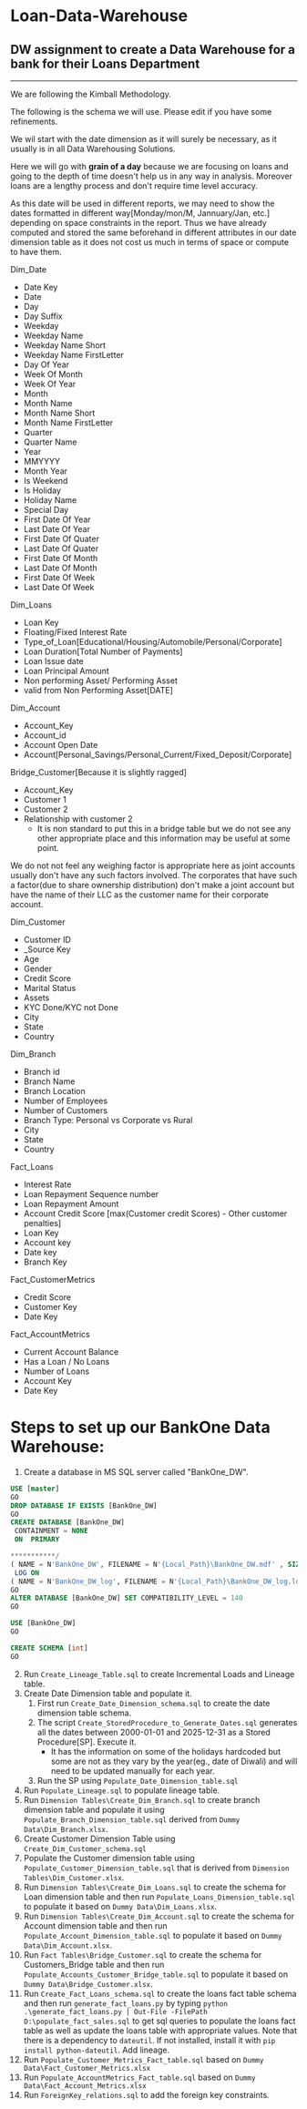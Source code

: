 # Loan-Data-Warehouse

## DW assignment to create a Data Warehouse for a bank for their Loans Department

----
We are following the Kimball Methodology.

The following is the schema we will use. Please edit if you have some refinements.

We wil start with the date dimension as it will surely be necessary, as it usually is in all Data Warehousing Solutions.

Here we will go with **grain of a day** because we are focusing on loans and going to the depth of time doesn't help us in any way in analysis. Moreover loans are a lengthy process and don't require time level accuracy.

As this date will be used in different reports, we may need to show the dates formatted in different way[Monday/mon/M, Jannuary/Jan, etc.] depending on space constraints in the report. Thus we have already computed and stored the same beforehand in different attributes in our date dimension table as it does not cost us much in terms of space or compute to have them.


Dim_Date
- Date Key
- Date
- Day
- Day Suffix
- Weekday
- Weekday Name
- Weekday Name Short
- Weekday Name FirstLetter
- Day Of Year
- Week Of Month
- Week Of Year
- Month
- Month Name
- Month Name Short
- Month Name FirstLetter
- Quarter
- Quarter Name
- Year
- MMYYYY
- Month Year
- Is Weekend
- Is Holiday
- Holiday Name
- Special Day
- First Date Of Year
- Last Date Of Year
- First Date Of Quater
- Last Date Of Quater
- First Date Of Month
- Last Date Of Month
- First Date Of Week
- Last Date Of Week


Dim_Loans
- Loan Key
- Floating/Fixed Interest Rate
- Type_of_Loan[Educational/Housing/Automobile/Personal/Corporate]
- Loan Duration[Total Number of Payments]
- Loan Issue date
- Loan Principal Amount
- Non performing Asset/ Performing Asset
- valid from Non Performing Asset[DATE]

Dim_Account
- Account_Key
- Account_id
- Account Open Date
- Account[Personal_Savings/Personal_Current/Fixed_Deposit/Corporate]

Bridge_Customer[Because it is slightly ragged]
- Account_Key
- Customer 1
- Customer 2
- Relationship with customer 2 
    - It is non standard to put this in a bridge table but we do not see any other appropriate place and this information may be useful at some point.

We do not not feel any weighing factor is appropriate here as joint accounts usually don't have any such factors involved. The corporates that have such a factor(due to share ownership distribution) don't make a joint account but have the name of their LLC as the customer name for their corporate account.

Dim_Customer
- Customer ID
- _Source Key
- Age
- Gender
- Credit Score
- Marital Status
- Assets
- KYC Done/KYC not Done
- City
- State
- Country

Dim_Branch
- Branch id
- Branch Name
- Branch Location
- Number of Employees
- Number of Customers
- Branch Type: Personal vs Corporate vs Rural
- City
- State
- Country

Fact_Loans
- Interest Rate
- Loan Repayment Sequence number
- Loan Repayment Amount
- Account Credit Score [max(Customer credit Scores) - Other customer penalties]
- Loan Key
- Account key
- Date key
- Branch Key

Fact_CustomerMetrics
- Credit Score
- Customer Key
- Date Key

Fact_AccountMetrics
- Current Account Balance
- Has a Loan / No Loans
- Number of Loans
- Account Key
- Date Key

# Steps to set up our BankOne Data Warehouse:

1. Create a database in MS SQL server called "BankOne_DW".
```sql
USE [master]
GO
DROP DATABASE IF EXISTS [BankOne_DW]
GO
CREATE DATABASE [BankOne_DW]
 CONTAINMENT = NONE
 ON  PRIMARY 

***********/
( NAME = N'BankOne_DW', FILENAME = N'{Local_Path}\BankOne_DW.mdf' , SIZE = 1581056KB , MAXSIZE = UNLIMITED, FILEGROWTH = 65536KB )
 LOG ON 
( NAME = N'BankOne_DW_log', FILENAME = N'{Local_Path}\BankOne_DW_log.ldf' , SIZE = 7610368KB , MAXSIZE = 2048GB , FILEGROWTH = 65536KB )
GO
ALTER DATABASE [BankOne_DW] SET COMPATIBILITY_LEVEL = 140
GO

USE [BankOne_DW]
GO

CREATE SCHEMA [int]
GO

```

2. Run `Create_Lineage_Table.sql` to create Incremental Loads and Lineage table.
3. Create Date Dimension table and populate it.
    1. First run `Create_Date_Dimension_schema.sql` to create the date dimension table schema.
    2. The script `Create_StoredProcedure_to_Generate_Dates.sql` generates all the dates between 2000-01-01 and 2025-12-31 as a Stored Procedure[SP]. Execute it.
        - It has the information on some of the holidays hardcoded but some are not as they vary by the year(eg., date of Diwali) and will need to be updated manually for each year.
    3. Run the SP using `Populate_Date_Dimension_table.sql`
4. Run `Populate_Lineage.sql` to populate lineage table.
5. Run `Dimension Tables\Create_Dim_Branch.sql` to create branch dimension table and populate it using `Populate_Branch_Dimension_table.sql` derived from `Dummy Data\Dim_Branch.xlsx`.
6. Create Customer Dimension Table using `Create_Dim_Customer_schema.sql`
7. Populate the Customer dimension table using `Populate_Customer_Dimension_table.sql` that is derived from `Dimension Tables\Dim_Customer.xlsx`.
8. Run `Dimension Tables\Create_Dim_Loans.sql` to create the schema for Loan dimension table and then run `Populate_Loans_Dimension_table.sql` to populate it based on `Dummy Data\Dim_Loans.xlsx`.
9. Run `Dimension Tables\Create_Dim_Account.sql` to create the schema for Account dimension table and then run `Populate_Account_Dimension_table.sql` to populate it based on `Dummy Data\Dim_Account.xlsx`.
10. Run `Fact Tables\Bridge_Customer.sql` to create the schema for Customers_Bridge table and then run `Populate_Accounts_Customer_Bridge_table.sql` to populate it based on `Dummy Data\Bridge_Customer.xlsx`.
11. Run `Create_Fact_Loans_schema.sql` to create the loans fact table schema and then run `generate_fact_loans.py` by typing `python .\generate_fact_loans.py | Out-File -FilePath D:\populate_fact_sales.sql` to get sql queries to populate the loans fact table as well as update the loans table with appropriate values. Note that there is a dependency to `dateutil`. If not installed, install it with `pip install python-dateutil`. Add lineage.
12. Run `Populate_Customer_Metrics_Fact_table.sql` based on `Dummy Data\Fact_Customer_Metrics.xlsx`
13. Run `Populate_AccountMetrics_Fact_table.sql` based on `Dummy Data\Fact_Account_Metrics.xlsx`
14. Run `ForeignKey_relations.sql` to add the foreign key constraints.